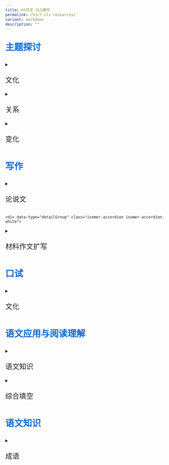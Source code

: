 ```yaml
---
title: H1华文 SLS课件
permalink: /h1cl-sls-resources/
variant: markdown
description: ""
---
```

<p style="color: #0C69D5; font-family: kai; font-size: 28px; font-weight: bold">主题探讨</p>

<div data-type="detailGroup" class="isomer-accordion isomer-accordion-white">
<details class="isomer-details">
<summary><p style="font-family: kai; font-size: 22px;">文化</p></summary>
<div data-type="detailsContent" class="isomer-details-content">
<p>
	
* [把握多元文化的优势](https://vle.learning.moe.edu.sg/moe-library/lesson/view/729f7646-0d91-4913-a611-79d431e4980e/cover)
	</p></div>
</details>
	<div data-type="detailGroup" class="isomer-accordion isomer-accordion-white">
<details class="isomer-details">
	<summary><p style="font-family: kai; font-size: 22px;">关系</p></summary>
<div data-type="detailsContent" class="isomer-details-content">
<p>
* [网络世界的人际关系](https://vle.learning.moe.edu.sg/moe-library/lesson/view/a1ebdd8b-d67e-4495-a6e3-ad26e53a3d3a/cover)
* [真心对待宠物](https://vle.learning.moe.edu.sg/moe-library/lesson/view/27a51b79-5d1f-4588-9f07-ef08b63d6959/cover)
		</p></div>
</details>
		<div data-type="detailGroup" class="isomer-accordion isomer-accordion-white">
<details class="isomer-details">
	<summary><p style="font-family: kai; font-size: 22px;">变化</p></summary>
<div data-type="detailsContent" class="isomer-details-content">
<p>
	
* [消失中的工作](https://vle.learning.moe.edu.sg/moe-library/lesson/view/efd6e34d-9859-4357-bbb4-0ed2c59338ad/cover)
* [专题报道：传统味道能够代代相传吗？（一）](https://vle.learning.moe.edu.sg/moe-library/lesson/view/a6f1325e-96c4-405c-baf4-482a45ec6638/cover)
		</p></div>
</details>
			
<p style="color: #0C69D5; font-family: kai; font-size: 28px; font-weight: bold">写作</p>
<div data-type="detailGroup" class="isomer-accordion isomer-accordion-white">
<details class="isomer-details">
<summary><p style="font-family: kai; font-size: 22px;">论说文</p></summary>
<div data-type="detailsContent" class="isomer-details-content">
<p>
	
* [课件一](https://vle.learning.moe.edu.sg/moe-library/lesson/view/e32d1189-2b65-4e9e-9fc6-2f3982236c05/cover)
	</p></div>
</details>
	
	<div data-type="detailGroup" class="isomer-accordion isomer-accordion-white">
<details class="isomer-details">
<summary><p style="font-family: kai; font-size: 22px;">材料作文扩写</p></summary>
<div data-type="detailsContent" class="isomer-details-content">
<p>
	
* [材料作文扩写（二）：混合式教学](https://vle.learning.moe.edu.sg/moe-library/lesson/view/5c9697ff-ac63-498b-a753-2478ef41a096/cover)
	</p></div>
</details>
	
<p style="color: #0C69D5; font-family: kai; font-size: 28px; font-weight: bold">口试</p>
<div data-type="detailGroup" class="isomer-accordion isomer-accordion-white">
<details class="isomer-details">
<summary><p style="font-family: kai; font-size: 22px;">文化</p></summary>
<div data-type="detailsContent" class="isomer-details-content">
<p>
	</p></div>
</details>

<p style="color: #0C69D5; font-family: kai; font-size: 28px; font-weight: bold">语文应用与阅读理解</p>
<div data-type="detailGroup" class="isomer-accordion isomer-accordion-white">
<details class="isomer-details">
<summary><p style="font-family: kai; font-size: 22px;">语文知识</p></summary>
<div data-type="detailsContent" class="isomer-details-content">
<p>
	
* [十二生肖趣味成语](https://vle.learning.moe.edu.sg/moe-library/lesson/view/f09981fd-0441-438e-b9a0-6c3e32a880be/cover)
	</p></div>
</details>
	<div data-type="detailGroup" class="isomer-accordion isomer-accordion-white">
<details class="isomer-details">
<summary><p style="font-family: kai; font-size: 22px;">综合填空</p></summary>
<div data-type="detailsContent" class="isomer-details-content">
<p>
* [综合填空的作答技巧](https://vle.learning.moe.edu.sg/moe-library/lesson/view/1ec7da7a-40b1-48dd-8b3a-37d3faf7f791/cover)
	</p></div>
</details>
	<p style="color: #0C69D5; font-family: kai; font-size: 28px; font-weight: bold">语文知识</p>
<div data-type="detailGroup" class="isomer-accordion isomer-accordion-white">
<details class="isomer-details">
<summary><p style="font-family: kai; font-size: 22px;">成语</p></summary>
<div data-type="detailsContent" class="isomer-details-content">
<p>
	

	</p></div>
</details></div></div></div></div></div></div></div></div></div>